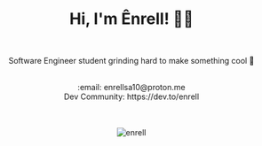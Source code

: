 <div align="center">
 <p align="center">
  <div>
    <h1>Hi, I'm Ênrell! 👋👋 </h1> <br>
    <p>Software Engineer student grinding hard to make something cool 🚀 </p> <br>
    :email:	enrellsa10@proton.me <br>
<!--     :art: Portfolio: https://enrell.vercel.app <br> -->
          Dev Community: https://dev.to/enrell <br>

  </div>
  <div>
   <br>
   <br>
      <p><img align="center" src="https://github-readme-stats.vercel.app/api/top-langs?username=enrell&show_icons=true&locale=en&layout=compact" alt="enrell" /></p>
  </div>
</p>
</div>

